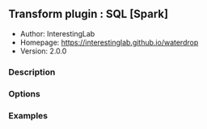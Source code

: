 ## Transform plugin : SQL [Spark]

* Author: InterestingLab
* Homepage: https://interestinglab.github.io/waterdrop
* Version: 2.0.0

### Description


### Options


### Examples


